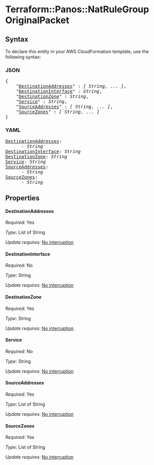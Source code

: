 # Terraform::Panos::NatRuleGroup OriginalPacket

## Syntax

To declare this entity in your AWS CloudFormation template, use the following syntax:

### JSON

<pre>
{
    "<a href="#destinationaddresses" title="DestinationAddresses">DestinationAddresses</a>" : <i>[ String, ... ]</i>,
    "<a href="#destinationinterface" title="DestinationInterface">DestinationInterface</a>" : <i>String</i>,
    "<a href="#destinationzone" title="DestinationZone">DestinationZone</a>" : <i>String</i>,
    "<a href="#service" title="Service">Service</a>" : <i>String</i>,
    "<a href="#sourceaddresses" title="SourceAddresses">SourceAddresses</a>" : <i>[ String, ... ]</i>,
    "<a href="#sourcezones" title="SourceZones">SourceZones</a>" : <i>[ String, ... ]</i>
}
</pre>

### YAML

<pre>
<a href="#destinationaddresses" title="DestinationAddresses">DestinationAddresses</a>: <i>
      - String</i>
<a href="#destinationinterface" title="DestinationInterface">DestinationInterface</a>: <i>String</i>
<a href="#destinationzone" title="DestinationZone">DestinationZone</a>: <i>String</i>
<a href="#service" title="Service">Service</a>: <i>String</i>
<a href="#sourceaddresses" title="SourceAddresses">SourceAddresses</a>: <i>
      - String</i>
<a href="#sourcezones" title="SourceZones">SourceZones</a>: <i>
      - String</i>
</pre>

## Properties

#### DestinationAddresses

_Required_: Yes

_Type_: List of String

_Update requires_: [No interruption](https://docs.aws.amazon.com/AWSCloudFormation/latest/UserGuide/using-cfn-updating-stacks-update-behaviors.html#update-no-interrupt)

#### DestinationInterface

_Required_: No

_Type_: String

_Update requires_: [No interruption](https://docs.aws.amazon.com/AWSCloudFormation/latest/UserGuide/using-cfn-updating-stacks-update-behaviors.html#update-no-interrupt)

#### DestinationZone

_Required_: Yes

_Type_: String

_Update requires_: [No interruption](https://docs.aws.amazon.com/AWSCloudFormation/latest/UserGuide/using-cfn-updating-stacks-update-behaviors.html#update-no-interrupt)

#### Service

_Required_: No

_Type_: String

_Update requires_: [No interruption](https://docs.aws.amazon.com/AWSCloudFormation/latest/UserGuide/using-cfn-updating-stacks-update-behaviors.html#update-no-interrupt)

#### SourceAddresses

_Required_: Yes

_Type_: List of String

_Update requires_: [No interruption](https://docs.aws.amazon.com/AWSCloudFormation/latest/UserGuide/using-cfn-updating-stacks-update-behaviors.html#update-no-interrupt)

#### SourceZones

_Required_: Yes

_Type_: List of String

_Update requires_: [No interruption](https://docs.aws.amazon.com/AWSCloudFormation/latest/UserGuide/using-cfn-updating-stacks-update-behaviors.html#update-no-interrupt)

